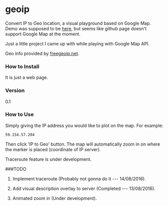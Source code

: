 # geoip
Convert IP to Geo location, a visual playground based on Google Map. Demo was supposed to be [here](http://rickyyu.me/geoip.html), but seems like github page doesn't support Google Map at the moment.

Just a little project I came up with while playing with Google Map API.

Geo info provided by [freegeoip.net](http://freegeoip.net/).

### How to Install
It is just a web page.

### Version
0.1

### How to Use
Simply giving the IP address you would like to plot on the map. For example:
```
59.154.57.204
```
Then click 'IP to Geo' button. The map will automatically zoom in on where the marker is placed (coordinate of IP server).

Traceroute feature is under development.

###TODO
1. Implement traceroute (Probably not gonna do it --- 14/08/2016).

2. Add visual description overlay to server (Completed --- 13/08/2016).

3. Animated zoom in (Under development).
